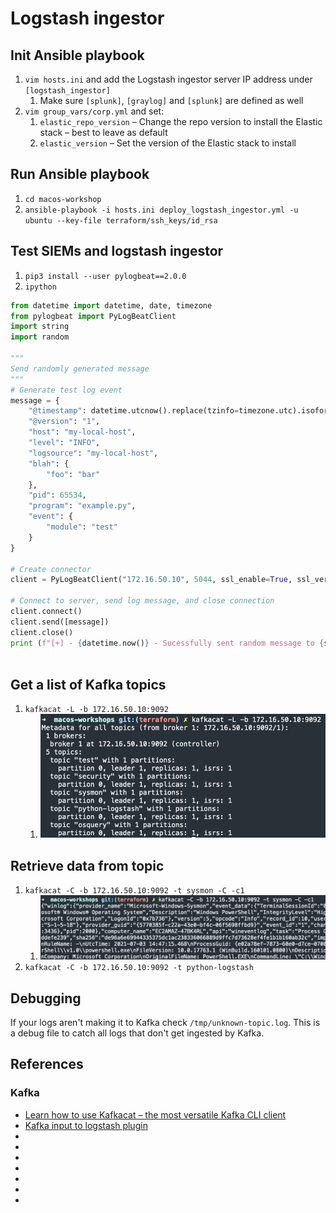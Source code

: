 # Logstash ingestor

## Init Ansible playbook
1. `vim hosts.ini` and add the Logstash ingestor server IP address under `[logstash_ingestor]`
    1. Make sure `[splunk]`, `[graylog]` and `[splunk]` are defined as well
1. `vim group_vars/corp.yml` and set:
    1. `elastic_repo_version` – Change the repo version to install the Elastic stack – best to leave as default
    1. `elastic_version` – Set the version of the Elastic stack to install

## Run Ansible playbook
1. `cd macos-workshop`
1. `ansible-playbook -i hosts.ini deploy_logstash_ingestor.yml -u ubuntu --key-file terraform/ssh_keys/id_rsa`

## Test SIEMs and logstash ingestor
1. `pip3 install --user pylogbeat==2.0.0`
1. `ipython`
```python
from datetime import datetime, date, timezone
from pylogbeat import PyLogBeatClient
import string
import random

"""
Send randomly generated message
"""
# Generate test log event
message = {
    "@timestamp": datetime.utcnow().replace(tzinfo=timezone.utc).isoformat(),
    "@version": "1",
    "host": "my-local-host",
    "level": "INFO",
    "logsource": "my-local-host",
    "blah": {
        "foo": "bar"
    },
    "pid": 65534,
    "program": "example.py",
    "event": {
        "module": "test"
    }
}

# Create connector
client = PyLogBeatClient("172.16.50.10", 5044, ssl_enable=True, ssl_verify=False)

# Connect to server, send log message, and close connection
client.connect()
client.send([message])
client.close()
print (f"[+] - {datetime.now()} - Sucessfully sent random message to {siem.platform} - {siem.host}:{siem.port}") 
  
```

<TODO>
<TODO>
<TODO>
<TODO>
<TODO>

## Get a list of Kafka topics
1. `kafkacat -L -b 172.16.50.10:9092`
    1. ![Kafkacat list topics](../.img/kafkacat_list_topics.png)

## Retrieve data from topic
1. `kafkacat -C -b 172.16.50.10:9092 -t sysmon -C -c1`
    1. ![Kafka Sysmon topic](../.img/kafkacat_sysmon_topic.png)
1. `kafkacat -C -b 172.16.50.10:9092 -t python-logstash`
    <TODO>
<TODO>
<TODO>
<TODO>
<TODO>

## Debugging
If your logs aren't making it to Kafka check `/tmp/unknown-topic.log`. This is a debug file to catch all logs that don't get ingested by Kafka.

## References
### Kafka
* [Learn how to use Kafkacat – the most versatile Kafka CLI client](https://dev.to/de_maric/learn-how-to-use-kafkacat-the-most-versatile-kafka-cli-client-1kb4)
* [Kafka input to logstash plugin](https://stackoverflow.com/questions/42813032/kafka-input-to-logstash-plugin)
* []()
* []()
* []()
* []()
* []()
* []()
* []()